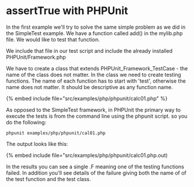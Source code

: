 # assertTrue with PHPUnit

In the first example we'll try to solve the same simple problem as we did in the
SimpleTest example. We have a function called add() in the mylib.php file.
We would like to test that function.

We include that file in our test script and include the already installed PHPUnit/Framework.php

We have to create a class that extends PHPUnit_Framework_TestCase - the name of the class does not matter.
In the class we need to create testing functions. The name of each function has to start with 'test',
otherwise the name does not matter. It should be descriptive as any function name.


{% embed include file="src/examples/php/phpunit/calc01.php" %}


As opposed to the SimpleTest framework, in PHPUnit the primary way to execute the tests is from the command line
using the phpunit script. so you do the following:



```
phpunit examples/php/phpunit/cal01.php
```


The output looks like this:


{% embed include file="src/examples/php/phpunit/calc01.php.out)


In the results you can see a single .F meaning one of the testing functions failed.
In addition you'll see details of the failure giving both the name of of the
test function and the test class.




